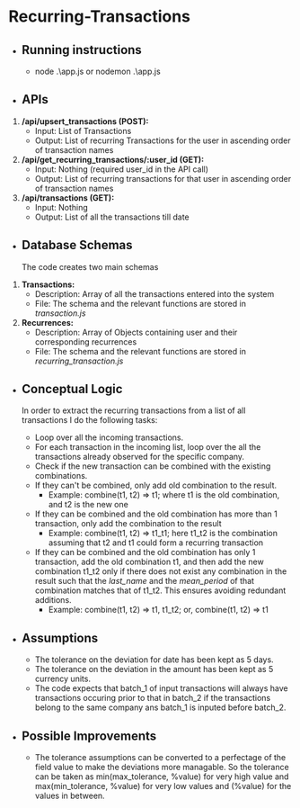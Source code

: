 # Recurring-Transactions

* ## Running instructions
  * node .\app.js or nodemon .\app.js

* ## APIs  
1. **/api/upsert_transactions (POST):**  
   * Input: List of Transactions
   * Output: List of recurring Transactions for the user in ascending order of transaction names
1. **/api/get_recurring_transactions/:user_id (GET):**  
   * Input: Nothing (required user_id in the API call)   
   * Output: List of recurring transactions for that user in ascending order of transaction names  
1. **/api/transactions (GET):**  
   * Input: Nothing  
   * Output: List of all the transactions till date  

* ## Database Schemas
   The code creates two main schemas  
1. **Transactions:**  
   * Description: Array of all the transactions entered into the system
   * File: The schema and the relevant functions are stored in *transaction.js*  
2. **Recurrences:**  
   * Description: Array of Objects containing user and their corresponding recurrences  
   * File: The schema and the relevant functions are stored in *recurring_transaction.js*  
   
* ## Conceptual Logic
   In order to extract the recurring transactions from a list of all transactions I do the following tasks:  
   * Loop over all the incoming transactions.  
   * For each transaction in the incoming list, loop over the all the transactions already observed for the specific company.  
   * Check if the new transaction can be combined with the existing combinations.  
   * If they can't be combined, only add old combination to the result.  
      * Example: combine(t1, t2)  =>  t1; where t1 is the old combination, and t2 is the new one  
   * If they can be combined and the old combination has more than 1 transaction, only add the combination to the result  
      * Example: combine(t1, t2)  =>  t1_t1; here t1_t2 is the combination assuming that t2 and t1 could form a recurring transaction  
   * If they can be combined and the old combination has only 1 transaction, add the old combination t1, and then add the new combination t1_t2 only if there does not exist any combination in the result such that the *last_name* and the *mean_period* of that combination matches that of t1_t2. This ensures avoiding redundant additions.  
      * Example: combine(t1, t2)  =>  t1, t1_t2; or,  combine(t1, t2)  =>  t1
      
* ## Assumptions
  * The tolerance on the deviation for date has been kept as 5 days.
  * The tolerance on the deviation in the amount has been kept as 5 currency units.
  * The code expects that batch_1 of input transactions will always have transactions occuring prior to that in batch_2 if the transactions belong to the same company ans batch_1 is inputed before batch_2.  
  
* ## Possible Improvements
  * The tolerance assumptions can be converted to a perfectage of the field value to make the deviations more managable. So the tolerance can be taken as min(max_tolerance, %value) for very high value and max(min_tolerance, %value) for very low values and (%value) for the values in between.
  
   
  
